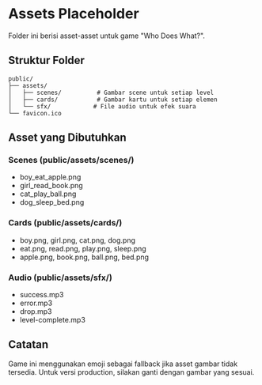# Assets Placeholder

Folder ini berisi asset-asset untuk game "Who Does What?".

## Struktur Folder

```
public/
├── assets/
│   ├── scenes/          # Gambar scene untuk setiap level
│   ├── cards/           # Gambar kartu untuk setiap elemen
│   └── sfx/            # File audio untuk efek suara
└── favicon.ico
```

## Asset yang Dibutuhkan

### Scenes (public/assets/scenes/)
- boy_eat_apple.png
- girl_read_book.png  
- cat_play_ball.png
- dog_sleep_bed.png

### Cards (public/assets/cards/)
- boy.png, girl.png, cat.png, dog.png
- eat.png, read.png, play.png, sleep.png
- apple.png, book.png, ball.png, bed.png

### Audio (public/assets/sfx/)
- success.mp3
- error.mp3
- drop.mp3
- level-complete.mp3

## Catatan
Game ini menggunakan emoji sebagai fallback jika asset gambar tidak tersedia. 
Untuk versi production, silakan ganti dengan gambar yang sesuai.
